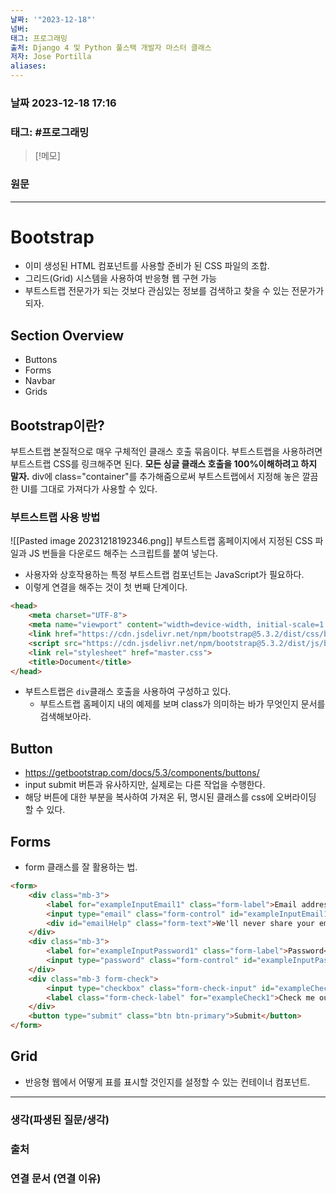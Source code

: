 ```yaml
---
날짜: '"2023-12-18"'
넘버: 
태그: 프로그래밍
출처: Django 4 및 Python 풀스택 개발자 마스터 클래스
저자: Jose Portilla
aliases:
---
```

### 날짜  2023-12-18 17:16

### 태그: #프로그래밍 

>[!메모]
>

### 원문
---
# Bootstrap
- 이미 생성된 HTML 컴포넌트를 사용할 준비가 된 CSS 파일의 조합.
- 그리드(Grid) 시스템을 사용하여 반응형 웹 구현 가능
- 부트스트랩 전문가가 되는 것보다 관심있는 정보를 검색하고 찾을 수 있는 전문가가 되자.
## Section Overview
- Buttons
- Forms
- Navbar
- Grids
## Bootstrap이란?
부트스트랩 본질적으로 매우 구체적인 클래스 호출 묶음이다. 
부트스트랩을 사용하려면 부트스트랩 CSS를 링크해주면 된다.
**모든 싱글 클래스 호출을 100%이해하려고 하지 말자.**
div에 class="container"를 추가해줌으로써 부트스트랩에서 지정해 놓은 깔끔한 UI를 그대로 가져다가 사용할 수 있다.
### 부트스트랩 사용 방법 
![[Pasted image 20231218192346.png]]
부트스트랩 홈페이지에서 지정된 CSS 파일과 JS 번들을 다운로드 해주는 스크립트를 붙여 넣는다.
- 사용자와 상호작용하는 특정 부트스트랩 컴포넌트는 JavaScript가 필요하다.
- 이렇게 연결을 해주는 것이 첫 번째 단계이다.
```html
<head>
	<meta charset="UTF-8">
	<meta name="viewport" content="width=device-width, initial-scale=1.0">
	<link href="https://cdn.jsdelivr.net/npm/bootstrap@5.3.2/dist/css/bootstrap.min.css" rel="stylesheet" integrity="sha384-T3c6CoIi6uLrA9TneNEoa7RxnatzjcDSCmG1MXxSR1GAsXEV/Dwwykc2MPK8M2HN" crossorigin="anonymous">
	<script src="https://cdn.jsdelivr.net/npm/bootstrap@5.3.2/dist/js/bootstrap.bundle.min.js" integrity="sha384-C6RzsynM9kWDrMNeT87bh95OGNyZPhcTNXj1NW7RuBCsyN/o0jlpcV8Qyq46cDfL" crossorigin="anonymous"></script>
	<link rel="stylesheet" href="master.css">
	<title>Document</title>
</head>
```
- 부트스트랩은 `div`클래스 호출을 사용하여 구성하고 있다.
	- 부트스트랩 홈페이지 내의 예제를 보며 class가 의미하는 바가 무엇인지 문서를 검색해보아라.
## Button
- https://getbootstrap.com/docs/5.3/components/buttons/
- input submit 버튼과 유사하지만, 실제로는 다른 작업을 수행한다.
- 해당 버튼에 대한 부분을 복사하여 가져온 뒤, 명시된 클래스를 css에 오버라이딩 할 수 있다.

## Forms
- form 클래스를 잘 활용하는 법.
```html
<form>
	<div class="mb-3">
		<label for="exampleInputEmail1" class="form-label">Email address</label>
		<input type="email" class="form-control" id="exampleInputEmail1" aria-describedby="emailHelp">
		<div id="emailHelp" class="form-text">We'll never share your email with anyone else.</div>
	</div>
	<div class="mb-3">
		<label for="exampleInputPassword1" class="form-label">Password</label>
		<input type="password" class="form-control" id="exampleInputPassword1">
	</div>
	<div class="mb-3 form-check">
		<input type="checkbox" class="form-check-input" id="exampleCheck1">
		<label class="form-check-label" for="exampleCheck1">Check me out</label>
	</div>
	<button type="submit" class="btn btn-primary">Submit</button>
</form>
```

## Grid
- 반응형 웹에서 어떻게 표를 표시할 것인지를 설정할 수 있는 컨테이너 컴포넌트.


---
### 생각(파생된 질문/생각)

### 출처

### 연결 문서 (연결 이유)
